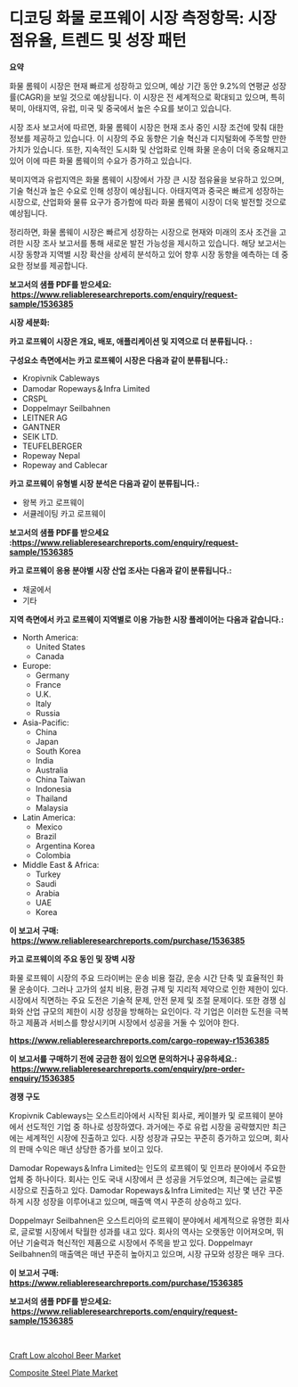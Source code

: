 <p><h1>디코딩 화물 로프웨이 시장 측정항목: 시장 점유율, 트렌드 및 성장 패턴</h1></p><p><strong>요약</strong></p>
<p><p>화물 롬웨이 시장은 현재 빠르게 성장하고 있으며, 예상 기간 동안 9.2%의 연평균 성장률(CAGR)을 보일 것으로 예상됩니다. 이 시장은 전 세계적으로 확대되고 있으며, 특히 북미, 아태지역, 유럽, 미국 및 중국에서 높은 수요를 보이고 있습니다.</p><p>시장 조사 보고서에 따르면, 화물 롬웨이 시장은 현재 조사 중인 시장 조건에 맞춰 대한 정보를 제공하고 있습니다. 이 시장의 주요 동향은 기술 혁신과 디지털화에 주목할 만한 가치가 있습니다. 또한, 지속적인 도시화 및 산업화로 인해 화물 운송이 더욱 중요해지고 있어 이에 따른 화물 롬웨이의 수요가 증가하고 있습니다.</p><p>북미지역과 유럽지역은 화물 롬웨이 시장에서 가장 큰 시장 점유율을 보유하고 있으며, 기술 혁신과 높은 수요로 인해 성장이 예상됩니다. 아태지역과 중국은 빠르게 성장하는 시장으로, 산업화와 물류 요구가 증가함에 따라 화물 롬웨이 시장이 더욱 발전할 것으로 예상됩니다.</p><p>정리하면, 화물 롬웨이 시장은 빠르게 성장하는 시장으로 현재와 미래의 조사 조건을 고려한 시장 조사 보고서를 통해 새로운 발전 가능성을 제시하고 있습니다. 해당 보고서는 시장 동향과 지역별 시장 확산을 상세히 분석하고 있어 향후 시장 동향을 예측하는 데 중요한 정보를 제공합니다.</p></p>
<p><strong>보고서의 샘플 PDF를 받으세요: &nbsp;<a href="https://www.reliableresearchreports.com/enquiry/request-sample/1536385">https://www.reliableresearchreports.com/enquiry/request-sample/1536385</a></strong></p>
<p><strong>시장 세분화:</strong></p>
<p><strong> 카고 로프웨이 시장은 개요, 배포, 애플리케이션 및 지역으로 더 분류됩니다. :</strong></p>
<p><strong>구성요소 측면에서는 카고 로프웨이 시장은 다음과 같이 분류됩니다.:</strong></p>
<p><ul><li>Kropivnik Cableways</li><li>Damodar Ropeways＆Infra Limited</li><li>CRSPL</li><li>Doppelmayr Seilbahnen</li><li>LEITNER AG</li><li>GANTNER</li><li>SEIK LTD.</li><li>TEUFELBERGER</li><li>Ropeway Nepal</li><li>Ropeway and Cablecar</li></ul></p>
<p><strong> 카고 로프웨이 유형별 시장 분석은 다음과 같이 분류됩니다.:</strong></p>
<p><ul><li>왕복 카고 로프웨이</li><li>서큘레이팅 카고 로프웨이</li></ul></p>
<p><strong>보고서의 샘플 PDF를 받으세요 :<a href="https://www.reliableresearchreports.com/enquiry/request-sample/1536385">https://www.reliableresearchreports.com/enquiry/request-sample/1536385</a></strong></p>
<p><strong> 카고 로프웨이 응용 분야별 시장 산업 조사는 다음과 같이 분류됩니다.:</strong></p>
<p><ul><li>채굴에서</li><li>기타</li></ul></p>
<p><strong>지역 측면에서 카고 로프웨이 지역별로 이용 가능한 시장 플레이어는 다음과 같습니다.:</strong></p>
<p><ul>
    <li>
        North America:
        <ul>
            <li>United States</li>
            <li>Canada</li>
        </ul>
    </li>
    <li>
        Europe:
        <ul>
            <li>Germany</li>
            <li>France</li>
            <li>U.K.</li>
            <li>Italy</li>
            <li>Russia</li>
        </ul>
    </li>
    <li>
        Asia-Pacific:
        <ul>
            <li>China</li>
            <li>Japan</li>
            <li>South Korea</li>
            <li>India</li>
            <li>Australia</li>
            <li>China Taiwan</li>
            <li>Indonesia</li>
            <li>Thailand</li>
            <li>Malaysia</li>
        </ul>
    </li>
    <li>
        Latin America:
        <ul>
            <li>Mexico</li>
            <li>Brazil</li>
            <li>Argentina Korea</li>
            <li>Colombia</li>
        </ul>
    </li>
    <li>
        Middle East & Africa:
        <ul>
            <li>Turkey</li>
            <li>Saudi</li>
            <li>Arabia</li>
            <li>UAE</li>
            <li>Korea</li>
        </ul>
    </li>
    </ul></p>
<p><strong>이 보고서 구매: &nbsp;<a href="https://www.reliableresearchreports.com/purchase/1536385">https://www.reliableresearchreports.com/purchase/1536385</a></strong></p>
<p><strong>카고 로프웨이의 주요 동인 및 장벽 시장</strong></p>
<p><p>화물 로프웨이 시장의 주요 드라이버는 운송 비용 절감, 운송 시간 단축 및 효율적인 화물 운송이다. 그러나 고가의 설치 비용, 환경 규제 및 지리적 제약으로 인한 제한이 있다. 시장에서 직면하는 주요 도전은 기술적 문제, 안전 문제 및 조절 문제이다. 또한 경쟁 심화와 산업 규모의 제한이 시장 성장을 방해하는 요인이다. 각 기업은 이러한 도전을 극복하고 제품과 서비스를 향상시키며 시장에서 성공을 거둘 수 있어야 한다.</p></p>
<p><strong><a href="https://www.reliableresearchreports.com/cargo-ropeway-r1536385">https://www.reliableresearchreports.com/cargo-ropeway-r1536385</a></strong></p>
<p><strong>이 보고서를 구매하기 전에 궁금한 점이 있으면 문의하거나 공유하세요.: &nbsp;<a href="https://www.reliableresearchreports.com/enquiry/pre-order-enquiry/1536385">https://www.reliableresearchreports.com/enquiry/pre-order-enquiry/1536385</a></strong></p>
<p><strong>경쟁 구도</strong></p>
<p><p>Kropivnik Cableways는 오스트리아에서 시작된 회사로, 케이블카 및 로프웨이 분야에서 선도적인 기업 중 하나로 성장하였다. 과거에는 주로 유럽 시장을 공략했지만 최근에는 세계적인 시장에 진출하고 있다. 시장 성장과 규모는 꾸준히 증가하고 있으며, 회사의 판매 수익은 매년 상당한 증가를 보이고 있다.</p><p>Damodar Ropeways＆Infra Limited는 인도의 로프웨이 및 인프라 분야에서 주요한 업체 중 하나이다. 회사는 인도 국내 시장에서 큰 성공을 거두었으며, 최근에는 글로벌 시장으로 진출하고 있다. Damodar Ropeways＆Infra Limited는 지난 몇 년간 꾸준하게 시장 성장을 이루어내고 있으며, 매출액 역시 꾸준히 상승하고 있다.</p><p>Doppelmayr Seilbahnen은 오스트리아의 로프웨이 분야에서 세계적으로 유명한 회사로, 글로벌 시장에서 탁월한 성과를 내고 있다. 회사의 역사는 오랫동안 이어져오며, 뛰어난 기술력과 혁신적인 제품으로 시장에서 주목을 받고 있다. Doppelmayr Seilbahnen의 매출액은 매년 꾸준히 높아지고 있으며, 시장 규모와 성장은 매우 크다.</p></p>
<p><strong>이 보고서 구매: &nbsp; <a href="https://www.reliableresearchreports.com/purchase/1536385">https://www.reliableresearchreports.com/purchase/1536385</a></strong></p>
<p><strong>보고서의 샘플 PDF를 받으세요: &nbsp;<a href="https://www.reliableresearchreports.com/enquiry/request-sample/1536385">https://www.reliableresearchreports.com/enquiry/request-sample/1536385</a></strong><strong></strong></p>
<p>&nbsp;</p>
<p><p><a href="https://github.com/singletonthaxterkelliehr2df/Market-Research-Report-List-1/blob/main/craft-low-alcohol-beer-market.md">Craft Low alcohol Beer Market</a></p><p><a href="https://cautious-neon-760.notion.site/Composite-Steel-Plate-Market-Share-Market-New-Trends-Analysis-Report-By-Type-By-Application-By-E-c1064f64c0bf419cb4ec6c9bd78f8ec7">Composite Steel Plate Market</a></p></p>